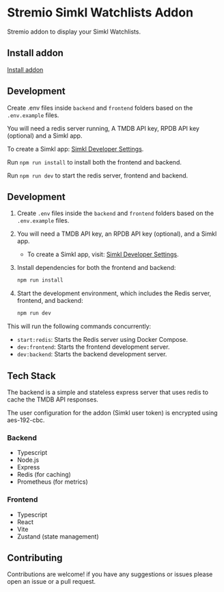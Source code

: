 # Stremio Simkl Watchlists Addon
Stremio addon to display your Simkl Watchlists.

## Install addon

[Install addon](https://stremio-simkl.malachi.io)


## Development

Create .env files inside `backend` and `frontend` folders based on the `.env.example` files.

You will need a redis server running, A TMDB API key, RPDB API key (optional) and a Simkl app.

To create a Simkl app: [Simkl Developer Settings](https://simkl.com/settings/developer/).

Run `npm run install` to install both the frontend and backend.

Run `npm run dev` to start the redis server, frontend and backend.

## Development

1. Create `.env` files inside the `backend` and `frontend` folders based on the `.env.example` files.

2. You will need a TMDB API key, an RPDB API key (optional), and a Simkl app.

   - To create a Simkl app, visit: [Simkl Developer Settings](https://simkl.com/settings/developer/).

3. Install dependencies for both the frontend and backend:

   ```sh
   npm run install
   ```

4. Start the development environment, which includes the Redis server, frontend, and backend:

   ```sh
   npm run dev
   ```

This will run the following commands concurrently:
- `start:redis`: Starts the Redis server using Docker Compose.
- `dev:frontend`: Starts the frontend development server.
- `dev:backend`: Starts the backend development server.



## Tech Stack

The backend is a simple and stateless express server that uses redis to cache the TMDB API responses.

The user configuration for the addon (Simkl user token) is encrypted using aes-192-cbc.


### Backend

- Typescript
- Node.js
- Express
- Redis (for caching)
- Prometheus (for metrics)

### Frontend

- Typescript
- React
- Vite
- Zustand (state management)


## Contributing

Contributions are welcome!
if you have any suggestions or issues please open an issue or a pull request.
